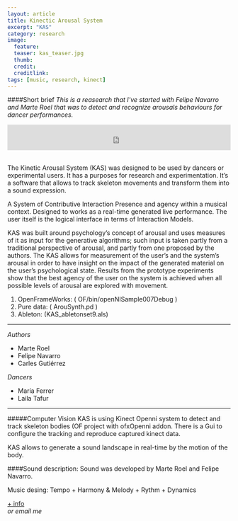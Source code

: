 ```yaml
---
layout: article
title: Kinectic Arousal System
excerpt: "KAS"
category: research
image: 
  feature:
  teaser: kas_teaser.jpg
  thumb: 
  credit: 
  creditlink: 
tags: [music, research, kinect]
---
```



####Short brief 
*This is a reasearch that I've started with Felipe Navarro and Marte Roel that was to detect and recognize arousals behaviours for dancer performances.*

<iframe src="https://www.youtube.com/watch?v=RC5Id48uI7g" frameborder="0" width="100%" height="58"></iframe><br/><br/>


The Kinetic Arousal System (KAS) was designed to be used by dancers or experimental users. It has a purposes for research and experimentation. It’s a software that allows to track skeleton movements and transform them into a sound expression.

A System of Contributive Interaction Presence and agency within a musical context.
Designed to works as a real-time generated live performance.
The user itself is the logical interface in terms of Interaction Models.

KAS was built around psychology’s concept of arousal and uses measures of it as input for the generative algorithms; such input is taken partly from a traditional perspective of arousal, and partly from one proposed by the authors. The KAS allows for measurement of the user’s and the system’s arousal in order to have insight on the impact of the generated material on the user’s psychological state. Results from the prototype experiments show that the best agency of the user on the system is achieved when all possible levels of arousal are explored with movement.

1. OpenFrameWorks: ( OF/bin/openNISample007Debug )
2. Pure data: ( ArouSynth.pd )
3. Ableton: (KAS_abletonset9.als)

***

*Authors*

- Marte Roel
- Felipe Navarro
- Carles Gutiérrez


*Dancers*  

- María Ferrer
- Laila Tafur

------

#####Computer Vision
KAS is using Kinect Openni system to detect and track skeleton bodies (OF project with ofxOpenni addon. There is a Gui to configure the tracking and reproduce captured kinect data. 

KAS allows to generate a sound landscape in real-time by the motion of the body.

####Sound description:
Sound was developed by Marte Roel and Felipe Navarro.

Music desing:
Tempo + Harmony & Melody + Rythm  + Dynamics


[+ info](https://kinecticarousalsystem.wordpress.com "KAS wordpress")<br/>
*or email me*